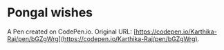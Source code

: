 # Pongal wishes

A Pen created on CodePen.io. Original URL: [https://codepen.io/Karthika-Raj/pen/bGZgWrg](https://codepen.io/Karthika-Raj/pen/bGZgWrg).

